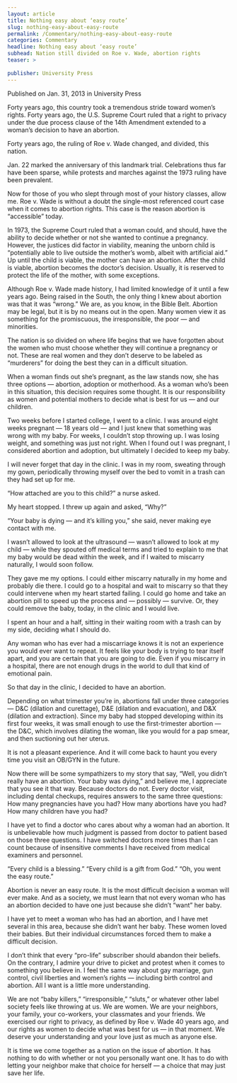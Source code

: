 ```yaml
---
layout: article
title: Nothing easy about ‘easy route’
slug: nothing-easy-about-easy-route
permalink: /Commentary/nothing-easy-about-easy-route
categories: Commentary
headline: Nothing easy about ‘easy route’
subhead: Nation still divided on Roe v. Wade, abortion rights
teaser: >
  
publisher: University Press
---
```


Published on Jan\. 31, 2013 in University Press

Forty years ago, this country took a tremendous stride toward women’s rights\. Forty years ago, the U\.S\. Supreme Court ruled that a right to privacy under the due process clause of the 14th Amendment extended to a woman’s decision to have an abortion\.

Forty years ago, the ruling of Roe v\. Wade changed, and divided, this nation\.

Jan\. 22 marked the anniversary of this landmark trial\. Celebrations thus far have been sparse, while protests and marches against the 1973 ruling have been prevalent\.

Now for those of you who slept through most of your history classes, allow me\. Roe v\. Wade is without a doubt the single\-most referenced court case when it comes to abortion rights\. This case is the reason abortion is “accessible” today\.

In 1973, the Supreme Court ruled that a woman could, and should, have the ability to decide whether or not she wanted to continue a pregnancy\. However, the justices did factor in viability, meaning the unborn child is “potentially able to live outside the mother’s womb, albeit with artificial aid\.” Up until the child is viable, the mother can have an abortion\. After the child is viable, abortion becomes the doctor’s decision\. Usually, it is reserved to protect the life of the mother, with some exceptions\.

Although Roe v\. Wade made history, I had limited knowledge of it until a few years ago\. Being raised in the South, the only thing I knew about abortion was that it was “wrong\.” We are, as you know, in the Bible Belt\. Abortion may be legal, but it is by no means out in the open\. Many women view it as something for the promiscuous, the irresponsible, the poor — and minorities\.

The nation is so divided on where life begins that we have forgotten about the women who must choose whether they will continue a pregnancy or not\. These are real women and they don’t deserve to be labeled as “murderers” for doing the best they can in a difficult situation\.

When a woman finds out she’s pregnant, as the law stands now, she has three options — abortion, adoption or motherhood\. As a woman who’s been in this situation, this decision requires some thought\. It is our responsibility as women and potential mothers to decide what is best for us — and our children\.

Two weeks before I started college, I went to a clinic\. I was around eight weeks pregnant — 18 years old — and I just knew that something was wrong with my baby\. For weeks, I couldn’t stop throwing up\. I was losing weight, and something was just not right\. When I found out I was pregnant, I considered abortion and adoption, but ultimately I decided to keep my baby\.

I will never forget that day in the clinic\. I was in my room, sweating through my gown, periodically throwing myself over the bed to vomit in a trash can they had set up for me\.

“How attached are you to this child?” a nurse asked\.

My heart stopped\. I threw up again and asked, “Why?”

“Your baby is dying — and it’s killing you,” she said, never making eye contact with me\.

I wasn’t allowed to look at the ultrasound — wasn’t allowed to look at my child — while they spouted off medical terms and tried to explain to me that my baby would be dead within the week, and if I waited to miscarry naturally, I would soon follow\.

They gave me my options\. I could either miscarry naturally in my home and probably die there\. I could go to a hospital and wait to miscarry so that they could intervene when my heart started failing\. I could go home and take an abortion pill to speed up the process and — possibly — survive\. Or, they could remove the baby, today, in the clinic and I would live\.

I spent an hour and a half, sitting in their waiting room with a trash can by my side, deciding what I should do\.

Any woman who has ever had a miscarriage knows it is not an experience you would ever want to repeat\. It feels like your body is trying to tear itself apart, and you are certain that you are going to die\. Even if you miscarry in a hospital, there are not enough drugs in the world to dull that kind of emotional pain\.

So that day in the clinic, I decided to have an abortion\.

Depending on what trimester you’re in, abortions fall under three categories — D&C \(dilation and curettage\), D&E \(dilation and evacuation\), and D&X \(dilation and extraction\)\. Since my baby had stopped developing within its first four weeks, it was small enough to use the first\-trimester abortion — the D&C, which involves dilating the woman, like you would for a pap smear, and then suctioning out her uterus\.

It is not a pleasant experience\. And it will come back to haunt you every time you visit an OB/GYN in the future\.

Now there will be some sympathizers to my story that say, “Well, you didn’t really have an abortion\. Your baby was dying,” and believe me, I appreciate that you see it that way\. Because doctors do not\. Every doctor visit, including dental checkups, requires answers to the same three questions: How many pregnancies have you had? How many abortions have you had? How many children have you had?

I have yet to find a doctor who cares about why a woman had an abortion\. It is unbelievable how much judgment is passed from doctor to patient based on those three questions\. I have switched doctors more times than I can count because of insensitive comments I have received from medical examiners and personnel\.

“Every child is a blessing\.” “Every child is a gift from God\.” “Oh, you went the easy route\.”

Abortion is never an easy route\. It is the most difficult decision a woman will ever make\. And as a society, we must learn that not every woman who has an abortion decided to have one just because she didn’t “want” her baby\.

I have yet to meet a woman who has had an abortion, and I have met several in this area, because she didn’t want her baby\. These women loved their babies\. But their individual circumstances forced them to make a difficult decision\.

I don’t think that every “pro\-life” subscriber should abandon their beliefs\. On the contrary, I admire your drive to picket and protest when it comes to something you believe in\. I feel the same way about gay marriage, gun control, civil liberties and women’s rights — including birth control and abortion\. All I want is a little more understanding\.

We are not “baby killers,” “irresponsible,” “sluts,” or whatever other label society feels like throwing at us\. We are women\. We are your neighbors, your family, your co\-workers, your classmates and your friends\. We exercised our right to privacy, as defined by Roe v\. Wade 40 years ago, and our rights as women to decide what was best for us — in that moment\. We deserve your understanding and your love just as much as anyone else\.

It is time we come together as a nation on the issue of abortion\. It has nothing to do with whether or not you personally want one\. It has to do with letting your neighbor make that choice for herself — a choice that may just save her life\.


